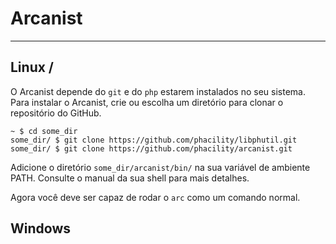 # Arcanist

---


## Linux / 
O Arcanist depende do `git` e do `php` estarem instalados no seu sistema.
Para instalar o Arcanist, crie ou escolha um diretório para clonar o repositório
do GitHub.
```
~ $ cd some_dir
some_dir/ $ git clone https://github.com/phacility/libphutil.git
some_dir/ $ git clone https://github.com/phacility/arcanist.git
```

Adicione o diretório `some_dir/arcanist/bin/` na sua variável de ambiente PATH. Consulte o manual da sua shell para mais detalhes.

Agora você deve ser capaz de rodar o `arc` como um comando normal.


## Windows
